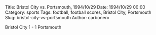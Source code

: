 Title: Bristol City vs. Portsmouth, 1994/10/29
Date: 1994/10/29 00:00
Category: sports
Tags: football, football scores, Bristol City, Portsmouth
Slug: bristol-city-vs-portsmouth
Author: carbonero


Bristol City 1 - 1 Portsmouth
